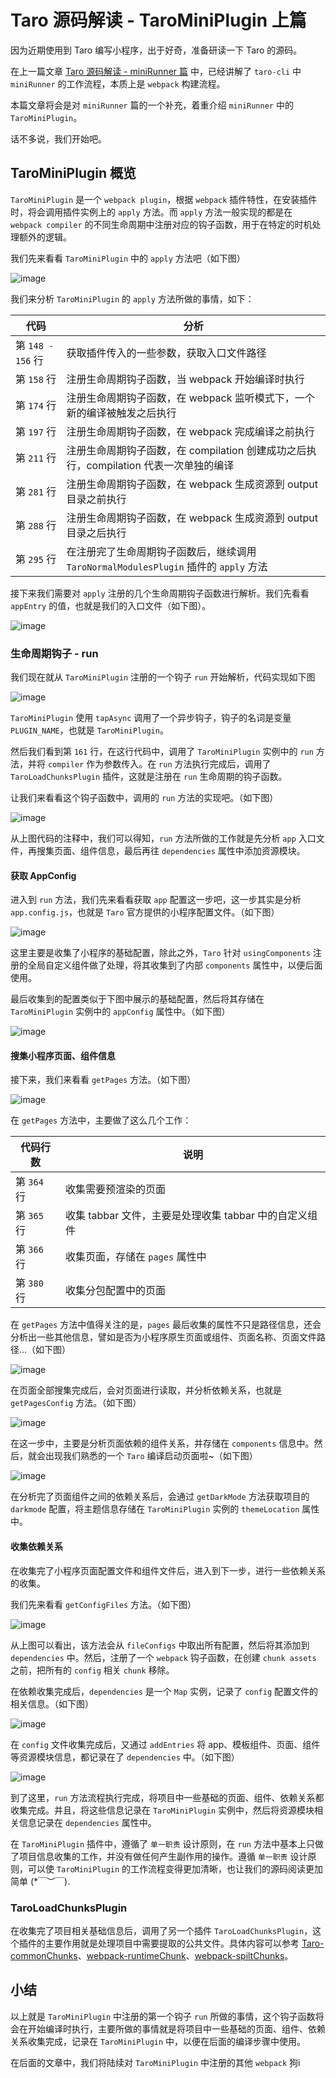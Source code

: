 # Taro 源码解读 - TaroMiniPlugin 上篇

因为近期使用到 Taro 编写小程序，出于好奇，准备研读一下 Taro 的源码。

在上一篇文章 [Taro 源码解读 - miniRunner 篇](https://github.com/a1029563229/Blogs/tree/master/Source-Code/taro/4.md) 中，已经讲解了 `taro-cli` 中 `miniRunner` 的工作流程，本质上是 `webpack` 构建流程。

本篇文章将会是对 `miniRunner` 篇的一个补充，着重介绍 `miniRunner` 中的 `TaroMiniPlugin`。

话不多说，我们开始吧。

## TaroMiniPlugin 概览

`TaroMiniPlugin` 是一个 `webpack plugin`，根据 `webpack` 插件特性，在安装插件时，将会调用插件实例上的 `apply` 方法。而 `apply` 方法一般实现的都是在 `webpack compiler` 的不同生命周期中注册对应的钩子函数，用于在特定的时机处理额外的逻辑。

我们先来看看 `TaroMiniPlugin` 中的 `apply` 方法吧（如下图）

![image](http://shadows-mall.oss-cn-shenzhen.aliyuncs.com/images/assets/taro/85.jpg)

我们来分析 `TaroMiniPlugin` 的 `apply` 方法所做的事情，如下：

| 代码              | 分析                                                                                  |
| ----------------- | ------------------------------------------------------------------------------------- |
| 第 `148 - 156` 行 | 获取插件传入的一些参数，获取入口文件路径                                              |
| 第 `158` 行       | 注册生命周期钩子函数，当 webpack 开始编译时执行                                       |
| 第 `174` 行       | 注册生命周期钩子函数，在 webpack 监听模式下，一个新的编译被触发之后执行               |
| 第 `197` 行       | 注册生命周期钩子函数，在 webpack 完成编译之前执行                                     |
| 第 `211` 行       | 注册生命周期钩子函数，在 compilation 创建成功之后执行，compilation 代表一次单独的编译 |
| 第 `281` 行       | 注册生命周期钩子函数，在 webpack 生成资源到 output 目录之前执行                       |
| 第 `288` 行       | 注册生命周期钩子函数，在 webpack 生成资源到 output 目录之后执行                       |
| 第 `295` 行       | 在注册完了生命周期钩子函数后，继续调用 `TaroNormalModulesPlugin` 插件的 `apply` 方法  |

接下来我们需要对 `apply` 注册的几个生命周期钩子函数进行解析。我们先看看 `appEntry` 的值，也就是我们的入口文件（如下图）。

![image](http://shadows-mall.oss-cn-shenzhen.aliyuncs.com/images/assets/taro/86.jpg)

### 生命周期钩子 - run

我们现在就从 `TaroMiniPlugin` 注册的一个钩子 `run` 开始解析，代码实现如下图

![image](http://shadows-mall.oss-cn-shenzhen.aliyuncs.com/images/assets/taro/87.jpg)

`TaroMiniPlugin` 使用 `tapAsync` 调用了一个异步钩子，钩子的名词是变量 `PLUGIN_NAME`，也就是 `TaroMiniPlugin`。

然后我们看到第 `161` 行，在这行代码中，调用了 `TaroMiniPlugin` 实例中的 `run` 方法，并将 `compiler` 作为参数传入。在 `run` 方法执行完成后，调用了 `TaroLoadChunksPlugin` 插件，这就是注册在 `run` 生命周期的钩子函数。

让我们来看看这个钩子函数中，调用的 `run` 方法的实现吧。（如下图）

![image](http://shadows-mall.oss-cn-shenzhen.aliyuncs.com/images/assets/taro/88.jpg)

从上图代码的注释中，我们可以得知，`run` 方法所做的工作就是先分析 `app` 入口文件，再搜集页面、组件信息，最后再往 `dependencies` 属性中添加资源模块。

#### 获取 AppConfig

进入到 `run` 方法，我们先来看看获取 `app` 配置这一步吧，这一步其实是分析 `app.config.js`，也就是 `Taro` 官方提供的小程序配置文件。（如下图）

![image](http://shadows-mall.oss-cn-shenzhen.aliyuncs.com/images/assets/taro/89.jpg)

这里主要是收集了小程序的基础配置，除此之外，`Taro` 针对 `usingComponents` 注册的全局自定义组件做了处理，将其收集到了内部 `components` 属性中，以便后面使用。

最后收集到的配置类似于下图中展示的基础配置，然后将其存储在 `TaroMiniPlugin` 实例中的 `appConfig` 属性中。（如下图）

![image](http://shadows-mall.oss-cn-shenzhen.aliyuncs.com/images/assets/taro/90.jpg)

#### 搜集小程序页面、组件信息

接下来，我们来看看 `getPages` 方法。（如下图）

![image](http://shadows-mall.oss-cn-shenzhen.aliyuncs.com/images/assets/taro/91.jpg)

在 `getPages` 方法中，主要做了这么几个工作：

| 代码行数    | 说明                                                   |
| ----------- | ------------------------------------------------------ |
| 第 `364` 行 | 收集需要预渲染的页面                                   |
| 第 `365` 行 | 收集 tabbar 文件，主要是处理收集 tabbar 中的自定义组件 |
| 第 `366` 行 | 收集页面，存储在 `pages` 属性中                        |
| 第 `380` 行 | 收集分包配置中的页面                                   |

在 `getPages` 方法中值得关注的是，`pages` 最后收集的属性不只是路径信息，还会分析出一些其他信息，譬如是否为小程序原生页面或组件、页面名称、页面文件路径...（如下图）

![image](http://shadows-mall.oss-cn-shenzhen.aliyuncs.com/images/assets/taro/92.jpg)

在页面全部搜集完成后，会对页面进行读取，并分析依赖关系，也就是 `getPagesConfig` 方法。（如下图）

![image](http://shadows-mall.oss-cn-shenzhen.aliyuncs.com/images/assets/taro/93.jpg)

在这一步中，主要是分析页面依赖的组件关系，并存储在 `components` 信息中。然后，就会出现我们熟悉的一个 `Taro` 编译启动页面啦~（如下图）

![image](http://shadows-mall.oss-cn-shenzhen.aliyuncs.com/images/assets/taro/94.jpg)

在分析完了页面组件之间的依赖关系后，会通过 `getDarkMode` 方法获取项目的 `darkmode` 配置，将主题信息存储在 `TaroMiniPlugin` 实例的 `themeLocation` 属性中。

#### 收集依赖关系

在收集完了小程序页面配置文件和组件文件后，进入到下一步，进行一些依赖关系的收集。

我们先来看看 `getConfigFiles` 方法。（如下图）

![image](http://shadows-mall.oss-cn-shenzhen.aliyuncs.com/images/assets/taro/95.jpg)

从上图可以看出，该方法会从 `fileConfigs` 中取出所有配置，然后将其添加到 `dependencies` 中。然后，注册了一个 `webpack` 钩子函数，在创建 `chunk assets` 之前，把所有的 `config` 相关 `chunk` 移除。

在依赖收集完成后，`dependencies` 是一个 `Map` 实例，记录了 `config` 配置文件的相关信息。（如下图）

![image](http://shadows-mall.oss-cn-shenzhen.aliyuncs.com/images/assets/taro/96.jpg)

在 `config` 文件收集完成后，又通过 `addEntries` 将 app、模板组件、页面、组件等资源模块信息，都记录在了 `dependencies` 中。（如下图）

![image](http://shadows-mall.oss-cn-shenzhen.aliyuncs.com/images/assets/taro/97.jpg)

到了这里，`run` 方法流程执行完成，将项目中一些基础的页面、组件、依赖关系都收集完成。并且，将这些信息记录在 `TaroMiniPlugin` 实例中，然后将资源模块相关信息记录在 `dependencies` 属性中。

在 `TaroMiniPlugin` 插件中，遵循了 `单一职责` 设计原则，在 `run` 方法中基本上只做了项目信息收集的工作，并没有做任何产生副作用的操作。遵循 `单一职责` 设计原则，可以使 `TaroMiniPlugin` 的工作流程变得更加清晰，也让我们的源码阅读更加简单 (*￣︶￣).

### TaroLoadChunksPlugin

在收集完了项目相关基础信息后，调用了另一个插件 `TaroLoadChunksPlugin`，这个插件的主要作用就是处理项目中需要提取的公共文件。具体内容可以参考 [Taro-commonChunks](https://taro-docs.jd.com/taro/docs/config-detail#minicommonchunks)、[webpack-runtimeChunk](https://webpack.js.org/configuration/optimization/#optimizationruntimechunk)、[webpack-spiltChunks](https://webpack.js.org/plugins/split-chunks-plugin/)。

## 小结

以上就是 `TaroMiniPlugin` 中注册的第一个钩子 `run` 所做的事情，这个钩子函数将会在开始编译时执行，主要所做的事情就是将项目中一些基础的页面、组件、依赖关系收集完成，记录在 `TaroMiniPlugin` 中，以便在后面的编译步骤中使用。

在后面的文章中，我们将陆续对 `TaroMiniPlugin` 中注册的其他 `webpack` 狗i